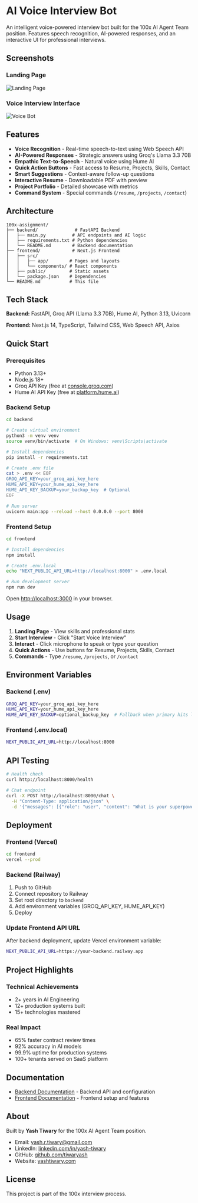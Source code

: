 # AI Voice Interview Bot

An intelligent voice-powered interview bot built for the 100x AI Agent Team position. Features speech recognition, AI-powered responses, and an interactive UI for professional interviews.

## Screenshots

### Landing Page
![Landing Page](./frontend/public/home.png)

### Voice Interview Interface
![Voice Bot](./frontend/public/bot.png)

## Features

- **Voice Recognition** - Real-time speech-to-text using Web Speech API
- **AI-Powered Responses** - Strategic answers using Groq's Llama 3.3 70B
- **Empathic Text-to-Speech** - Natural voice using Hume AI
- **Quick Action Buttons** - Fast access to Resume, Projects, Skills, Contact
- **Smart Suggestions** - Context-aware follow-up questions
- **Interactive Resume** - Downloadable PDF with preview
- **Project Portfolio** - Detailed showcase with metrics
- **Command System** - Special commands (`/resume`, `/projects`, `/contact`)

## Architecture

```
100x-assignment/
├── backend/              # FastAPI Backend
│   ├── main.py          # API endpoints and AI logic
│   ├── requirements.txt # Python dependencies
│   └── README.md        # Backend documentation
├── frontend/            # Next.js Frontend
│   ├── src/
│   │   ├── app/        # Pages and layouts
│   │   └── components/ # React components
│   ├── public/         # Static assets
│   └── package.json    # Dependencies
└── README.md           # This file
```

## Tech Stack

**Backend:** FastAPI, Groq API (Llama 3.3 70B), Hume AI, Python 3.13, Uvicorn

**Frontend:** Next.js 14, TypeScript, Tailwind CSS, Web Speech API, Axios

## Quick Start

### Prerequisites
- Python 3.13+
- Node.js 18+
- Groq API Key (free at [console.groq.com](https://console.groq.com))
- Hume AI API Key (free at [platform.hume.ai](https://platform.hume.ai))

### Backend Setup

```bash
cd backend

# Create virtual environment
python3 -m venv venv
source venv/bin/activate  # On Windows: venv\Scripts\activate

# Install dependencies
pip install -r requirements.txt

# Create .env file
cat > .env << EOF
GROQ_API_KEY=your_groq_api_key_here
HUME_API_KEY=your_hume_api_key_here
HUME_API_KEY_BACKUP=your_backup_key  # Optional
EOF

# Run server
uvicorn main:app --reload --host 0.0.0.0 --port 8000
```

### Frontend Setup

```bash
cd frontend

# Install dependencies
npm install

# Create .env.local
echo "NEXT_PUBLIC_API_URL=http://localhost:8000" > .env.local

# Run development server
npm run dev
```

Open [http://localhost:3000](http://localhost:3000) in your browser.

## Usage

1. **Landing Page** - View skills and professional stats
2. **Start Interview** - Click "Start Voice Interview"
3. **Interact** - Click microphone to speak or type your question
4. **Quick Actions** - Use buttons for Resume, Projects, Skills, Contact
5. **Commands** - Type `/resume`, `/projects`, or `/contact`

## Environment Variables

### Backend (.env)
```bash
GROQ_API_KEY=your_groq_api_key_here
HUME_API_KEY=your_hume_api_key_here
HUME_API_KEY_BACKUP=optional_backup_key  # Fallback when primary hits limit
```

### Frontend (.env.local)
```bash
NEXT_PUBLIC_API_URL=http://localhost:8000
```

## API Testing

```bash
# Health check
curl http://localhost:8000/health

# Chat endpoint
curl -X POST http://localhost:8000/chat \
  -H "Content-Type: application/json" \
  -d '{"messages": [{"role": "user", "content": "What is your superpower?"}]}'
```

## Deployment

### Frontend (Vercel)

```bash
cd frontend
vercel --prod
```

### Backend (Railway)

1. Push to GitHub
2. Connect repository to Railway
3. Set root directory to `backend`
4. Add environment variables (GROQ_API_KEY, HUME_API_KEY)
5. Deploy

### Update Frontend API URL

After backend deployment, update Vercel environment variable:
```bash
NEXT_PUBLIC_API_URL=https://your-backend.railway.app
```

## Project Highlights

### Technical Achievements
- 2+ years in AI Engineering
- 12+ production systems built
- 15+ technologies mastered

### Real Impact
- 65% faster contract review times
- 92% accuracy in AI models
- 99.9% uptime for production systems
- 100+ tenants served on SaaS platform

## Documentation

- [Backend Documentation](./backend/README.md) - Backend API and configuration
- [Frontend Documentation](./frontend/README.md) - Frontend setup and features

## About

Built by **Yash Tiwary** for the 100x AI Agent Team position.

- Email: yash.r.tiwary@gmail.com
- LinkedIn: [linkedin.com/in/yash-tiwary](https://linkedin.com/in/yash-tiwary)
- GitHub: [github.com/tiwaryash](https://github.com/tiwaryash)
- Website: [yashtiwary.com](https://yashtiwary.com)

## License

This project is part of the 100x interview process.
